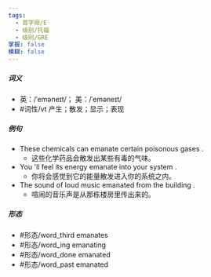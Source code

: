 ```yaml
---
tags:
  - 首字母/E
  - 级别/托福
  - 级别/GRE
掌握: false
模糊: false
---
```

##### 词义
- 英：/ˈeməneɪt/； 美：/ˈeməneɪt/
- #词性/vt  产生；散发；显示；表现
##### 例句
- These chemicals can emanate certain poisonous gases .
	- 这些化学药品会散发出某些有毒的气味。
- You 'll feel its energy emanate into your system .
	- 你将会感觉到它的能量散发进入你的系统之内。
- The sound of loud music emanated from the building .
	- 喧闹的音乐声是从那栋楼房里传出来的。
##### 形态
- #形态/word_third emanates
- #形态/word_ing emanating
- #形态/word_done emanated
- #形态/word_past emanated
